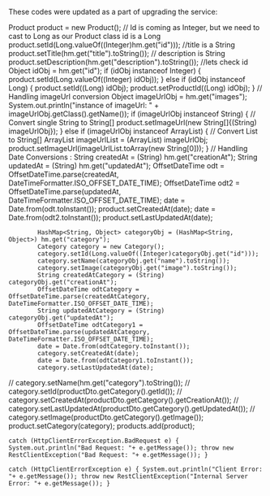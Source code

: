 These codes were updated as a part of upgrading the service:

Product product = new Product();
// Id is coming as Integer, but we need to cast to Long as our Product class id is a Long
product.setId(Long.valueOf((Integer)hm.get("id")));
//title is a String
product.setTitle(hm.get("title").toString());
// description is String
product.setDescription(hm.get("description").toString());
//lets check id
Object idObj = hm.get("id");
if (idObj instanceof Integer) {
product.setId(Long.valueOf((Integer) idObj));
} else if (idObj instanceof Long) {
product.setId((Long) idObj);
product.setProductId((Long) idObj);
}
// Handling imageUrl conversion
Object imageUrlObj = hm.get("images");
System.out.println("instance of imageUrl: " + imageUrlObj.getClass().getName());
if (imageUrlObj instanceof String) {
// Convert single String to String[]
product.setImageUrl(new String[]{(String) imageUrlObj});
} else if (imageUrlObj instanceof ArrayList) {
// Convert List to String[]
ArrayList<String> imageUrlList = (ArrayList<String>) imageUrlObj;
product.setImageUrl(imageUrlList.toArray(new String[0]));
}
// Handling Date Conversions :
String createdAt = (String) hm.get("creationAt");
String updatedAt = (String) hm.get("updatedAt");
OffsetDateTime odt = OffsetDateTime.parse(createdAt, DateTimeFormatter.ISO_OFFSET_DATE_TIME);
OffsetDateTime odt2 = OffsetDateTime.parse(updatedAt, DateTimeFormatter.ISO_OFFSET_DATE_TIME);
date = Date.from(odt.toInstant());
product.setCreatedAt(date);
date = Date.from(odt2.toInstant());
product.setLastUpdatedAt(date);

            HashMap<String, Object> categoryObj = (HashMap<String, Object>) hm.get("category");
            Category category = new Category();
            category.setId(Long.valueOf((Integer)categoryObj.get("id")));
            category.setName(categoryObj.get("name").toString());
            category.setImage(categoryObj.get("image").toString());
            String createdAtCategory = (String) categoryObj.get("creationAt");
            OffsetDateTime odtCategory = OffsetDateTime.parse(createdAtCategory, DateTimeFormatter.ISO_OFFSET_DATE_TIME);
            String updatedAtCategory = (String) categoryObj.get("updatedAt");
            OffsetDateTime odtCategory1 = OffsetDateTime.parse(updatedAtCategory, DateTimeFormatter.ISO_OFFSET_DATE_TIME);
            date = Date.from(odtCategory.toInstant());
            category.setCreatedAt(date);
            date = Date.from(odtCategory1.toInstant());
            category.setLastUpdatedAt(date);


//            category.setName(hm.get("category").toString());
//            category.setId(productDto.getCategory().getId());
//            category.setCreatedAt(productDto.getCategory().getCreationAt());
//            category.setLastUpdatedAt(productDto.getCategory().getUpdatedAt());
//            category.setImage(productDto.getCategory().getImage());
product.setCategory(category);
products.add(product);



`catch (HttpClientErrorException.BadRequest e) {
System.out.println("Bad Request: "+ e.getMessage());
throw new RestClientException("Bad Request: "+ e.getMessage());
}`


`catch (HttpClientErrorException e) {
System.out.println("Client Error: "+ e.getMessage());
throw new RestClientException("Internal Server Error: "+ e.getMessage());
}`
